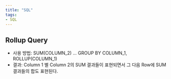 ```yaml
---
title: "SQL"
tags:
- SQL
---
```


## Rollup Query
- 사용 방법: SUM(COLUMN_2) ... GROUP BY COLUMN_1, ROLLUP(COLUMN_1)
- 결과: Column 1 별 Column 2의 SUM 결과들이 표현되면서 그 다음 Row에 SUM 결과들의 합도 표현된다.
